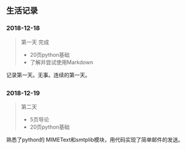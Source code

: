 ## 生活记录
### 2018-12-18
> 第一天  完成  
> - 20页python基础
> - 了解并尝试使用Markdown 

记录第一天。无事。连续的第一天。

##
### 2018-12-19
> 第二天  
> - 5页导论
> - 20页python基础 

熟悉了python的 MIMEText和smtplib模块，用代码实现了简单邮件的发送。